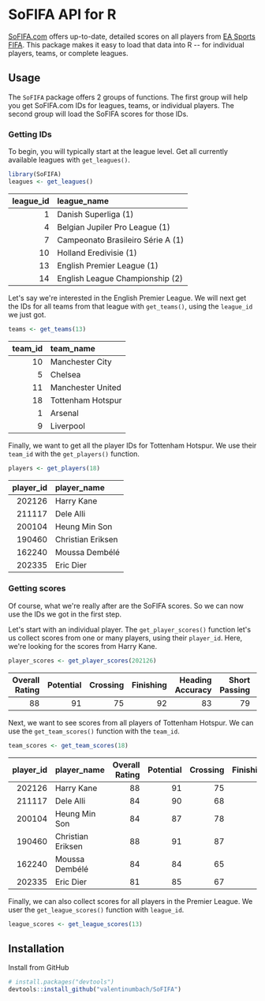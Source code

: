 SoFIFA API for R
================

[SoFIFA.com](https://sofifa.com) offers up-to-date, detailed scores on all players from [EA Sports FIFA](https://www.easports.com/fifa). This package makes it easy to load that data into R -- for individual players, teams, or complete leagues.

Usage
-----

The `SoFIFA` package offers 2 groups of functions. The first group will help you get SoFIFA.com IDs for leagues, teams, or individual players. The second group will load the SoFIFA scores for those IDs.

### Getting IDs

To begin, you will typically start at the league level. Get all currently available leagues with `get_leagues()`.

``` r
library(SoFIFA)
leagues <- get_leagues()
```

|  league\_id| league\_name                      |
|-----------:|:----------------------------------|
|           1| Danish Superliga (1)              |
|           4| Belgian Jupiler Pro League (1)    |
|           7| Campeonato Brasileiro Série A (1) |
|          10| Holland Eredivisie (1)            |
|          13| English Premier League (1)        |
|          14| English League Championship (2)   |

Let's say we're interested in the English Premier League. We will next get the IDs for all teams from that league with `get_teams()`, using the `league_id` we just got.

``` r
teams <- get_teams(13)
```

|  team\_id| team\_name        |
|---------:|:------------------|
|        10| Manchester City   |
|         5| Chelsea           |
|        11| Manchester United |
|        18| Tottenham Hotspur |
|         1| Arsenal           |
|         9| Liverpool         |

Finally, we want to get all the player IDs for Tottenham Hotspur. We use their `team_id` with the `get_players()` function.

``` r
players <- get_players(18)
```

|  player\_id| player\_name      |
|-----------:|:------------------|
|      202126| Harry Kane        |
|      211117| Dele Alli         |
|      200104| Heung Min Son     |
|      190460| Christian Eriksen |
|      162240| Moussa Dembélé    |
|      202335| Eric Dier         |

### Getting scores

Of course, what we're really after are the SoFIFA scores. So we can now use the IDs we got in the first step.

Let's start with an individual player. The `get_player_scores()` function let's us collect scores from one or many players, using their `player_id`. Here, we're looking for the scores from Harry Kane.

``` r
player_scores <- get_player_scores(202126)
```

|  Overall Rating|  Potential|  Crossing|  Finishing|  Heading Accuracy|  Short Passing|  Volleys|  Dribbling|  Curve|  FK Accuracy|  Long Passing|  Ball Control|  Acceleration|  Sprint Speed|  Agility|  Reactions|  Balance|  Shot Power|  Jumping|  Stamina|  Strength|  Long Shots|  Aggression|  Interceptions|  Positioning|  Vision|  Penalties|  Composure|  Marking|  Standing Tackle|  Sliding Tackle|  GK Diving|  GK Handling|  GK Kicking|  GK Positioning|  GK Reflexes|  player\_id|
|---------------:|----------:|---------:|----------:|-----------------:|--------------:|--------:|----------:|------:|------------:|-------------:|-------------:|-------------:|-------------:|--------:|----------:|--------:|-----------:|--------:|--------:|---------:|-----------:|-----------:|--------------:|------------:|-------:|----------:|----------:|--------:|----------------:|---------------:|----------:|------------:|-----------:|---------------:|------------:|-----------:|
|              88|         91|        75|         92|                83|             79|       77|         80|     75|           68|            80|            84|            72|            75|       73|         90|       62|          87|       70|       88|        87|          85|          76|             35|           92|      80|         86|         89|       41|               36|              38|          8|           10|          11|              14|           11|      202126|

Next, we want to see scores from all players of Tottenham Hotspur. We can use the `get_team_scores()` function with the `team_id`.

``` r
team_scores <- get_team_scores(18)
```

|  player\_id| player\_name      |  Overall Rating|  Potential|  Crossing|  Finishing|  Heading Accuracy|  Short Passing|  Volleys|  Dribbling|  Curve|  FK Accuracy|  Long Passing|  Ball Control|  Acceleration|  Sprint Speed|  Agility|  Reactions|  Balance|  Shot Power|  Jumping|  Stamina|  Strength|  Long Shots|  Aggression|  Interceptions|  Positioning|  Vision|  Penalties|  Composure|  Marking|  Standing Tackle|  Sliding Tackle|  GK Diving|  GK Handling|  GK Kicking|  GK Positioning|  GK Reflexes|
|-----------:|:------------------|---------------:|----------:|---------:|----------:|-----------------:|--------------:|--------:|----------:|------:|------------:|-------------:|-------------:|-------------:|-------------:|--------:|----------:|--------:|-----------:|--------:|--------:|---------:|-----------:|-----------:|--------------:|------------:|-------:|----------:|----------:|--------:|----------------:|---------------:|----------:|------------:|-----------:|---------------:|------------:|
|      202126| Harry Kane        |              88|         91|        75|         92|                83|             79|       77|         80|     75|           68|            80|            84|            72|            75|       73|         90|       62|          87|       70|       88|        87|          85|          76|             35|           92|      80|         86|         89|       41|               36|              38|          8|           10|          11|              14|           11|
|      211117| Dele Alli         |              84|         90|        68|         83|                77|             84|       76|         83|     71|           53|            76|            85|            77|            76|       74|         85|       62|          77|       69|       89|        71|          80|          84|             67|           86|      84|         68|         86|       60|               63|              57|          7|            6|           9|              11|            8|
|      200104| Heung Min Son     |              84|         87|        78|         85|                65|             79|       75|         87|     81|           70|            64|            85|            88|            87|       83|         84|       78|          85|       65|       85|        64|          87|          60|             39|           85|      79|         71|         80|       27|               34|              33|         11|           13|          13|               6|           10|
|      190460| Christian Eriksen |              88|         91|        87|         81|                52|             90|       74|         84|     86|           86|            86|            89|            77|            74|       80|         86|       82|          84|       55|       91|        57|          87|          46|             56|           83|      90|         67|         87|       39|               57|              22|          9|           14|           7|               7|            6|
|      162240| Moussa Dembélé    |              84|         84|        65|         66|                70|             86|       73|         89|     65|           55|            80|            89|            75|            77|       82|         84|       76|          85|       77|       76|        91|          71|          79|             82|           70|      80|         67|         90|       71|               83|              70|         16|           14|          11|              16|           14|
|      202335| Eric Dier         |              81|         85|        67|         52|                83|             77|       52|         65|     54|           74|            78|            71|            70|            75|       56|         80|       40|          83|       77|       82|        88|          72|          90|             82|           53|      68|         70|         77|       79|               82|              84|         11|           14|           6|              13|            9|

Finally, we can also collect scores for all players in the Premier League. We user the `get_league_scores()` function with `league_id`.

``` r
league_scores <- get_league_scores(13)
```

Installation
------------

Install from GitHub

``` r
# install.packages("devtools")
devtools::install_github("valentinumbach/SoFIFA")
```
